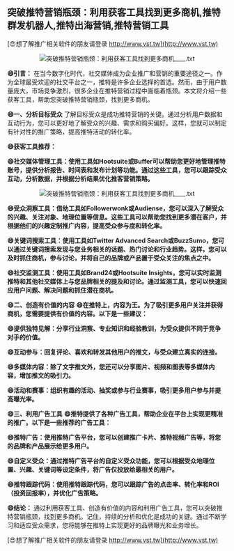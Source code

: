 ## **突破推特营销瓶颈：利用获客工具找到更多商机,推特群发机器人,推特出海营销,推特营销工具**

[😍想了解推广相关软件的朋友请登录 http://www.vst.tw](http://www.vst.tw)

 <center><img src="https://vst.tw/MP4/tuiguang/png/8.png" alt="突破推特营销瓶颈：利用获客工具找到更多商机____.txt"></center>

**😄引言：**
在当今数字化时代，社交媒体成为企业推广和营销的重要途径之一。作为全球最受欢迎的社交平台之一，推特是许多企业选择的首选。然而，由于用户数量庞大，市场竞争激烈，很多企业在推特营销过程中面临着瓶颈。本文将介绍一些获客工具，帮助您突破推特营销瓶颈，找到更多商机。

**😄一、分析目标受众**
了解目标受众是成功推特营销的关键。通过分析用户数据和互动行为，您可以更好地了解受众的兴趣、需求和购买偏好。这样，您就可以制定有针对性的推广策略，提高推特活动的转化率。

**😄获客工具推荐：**

**😄社交媒体管理工具：使用工具如Hootsuite或Buffer可以帮助您更好地管理推特账号，提供分析报告、时间表和发布计划等功能。通过这些工具，您可以跟踪受众互动，分析数据，并根据分析结果优化推客营销策略。**

 <center><img src="https://vst.tw/MP4/tuiguang/png/5.png" alt="突破推特营销瓶颈：利用获客工具找到更多商机____.txt"></center>

**😄受众洞察工具：借助工具如Followerwonk或Audiense，您可以深入了解受众的兴趣、关注对象、地理位置等信息。这些工具可以帮助您找到更多潜在客户，并根据他们的兴趣定制推广内容，提高受众参与度和转化率。**

**😄关键词搜索工具：使用工具如Twitter Advanced Search或BuzzSumo，您可以通过关键词搜索发现与您业务相关的话题、热门讨论和行业趋势。这样，您可以及时抓住商机，参与讨论，并将自己的品牌或产品置于受众关注的焦点之中。**

**😄社交监测工具：使用工具如Brand24或Hootsuite Insights，您可以实时监测推特和其他社交媒体上与您品牌相关的提及和讨论。通过监测工具，您可以快速回应用户问题、解决问题和抓住潜在商机。**

**😄二、创造有价值的内容**
**😄在推特上，内容为王。为了吸引更多用户关注并获得商机，您需要提供有价值的内容。以下是一些建议：**

**😄提供独特见解：分享行业洞察、专业知识和经验教训，为受众提供不同于竞争对手的价值。**

**😄互动参与：回复评论、喜欢和转发其他用户的推文，与受众建立真实的连接。**

**😄多媒体内容：除了文字推文外，您还可以分享图片、视频和图表等多媒体内容，增加推文的吸引力。**

**😄活动和赛事：组织有趣的活动、抽奖或参与行业赛事，吸引更多用户参与并提高曝光率。**

**😄三、利用广告工具**
**😄推特提供了各种广告工具，帮助企业在平台上实现更精准的推广。以下是一些推荐的广告工具：**

**😄推特广告：使用推特广告平台，您可以创建推广卡片、推特视频广告等，将您的品牌和产品展示给更多用户。**

**😄自定义受众：通过推特广告平台的自定义受众功能，您可以根据受众地理位置、兴趣、关键词等设定条件，将广告仅投放给最相关的用户。**

**😄推特跟踪代码：使用推特跟踪代码，您可以跟踪广告的点击率、转化率和ROI（投资回报率），并优化广告策略。**

**😄结论：**
通过利用获客工具、创造有价值的内容和利用广告工具，您可以突破推特营销瓶颈，找到更多商机。记住，持续的分析和优化是成功的关键。通过不断学习和适应受众需求，您将能够在推特上实现更好的品牌曝光和业务增长。

[😍想了解推广相关软件的朋友请登录 http://www.vst.tw](http://www.vst.tw)



